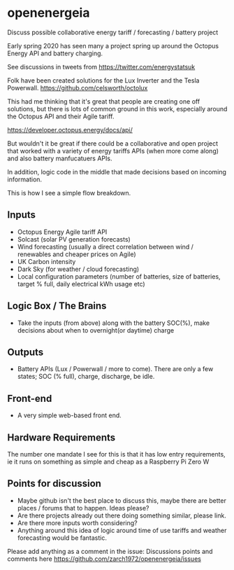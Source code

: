 # openenergeia
Discuss possible collaborative energy tariff / forecasting / battery project

Early spring 2020 has seen many a project spring up around the Octopus Energy API and battery charging.

See discussions in tweets from https://twitter.com/energystatsuk

Folk have been created solutions for the Lux Inverter and the Tesla Powerwall.
https://github.com/celsworth/octolux

This had me thinking that it's great that people are creating one off solutions, but there is lots of common ground in this work, especially around the Octopus API and their Agile tariff.

https://developer.octopus.energy/docs/api/

But wouldn't it be great if there could be a collaborative and open project that worked with a variety of energy tariffs APIs (when more come along) and also battery manfucatuers APIs.

In addition, logic code in the middle that made decisions based on incoming information.

This is how I see a simple flow breakdown.

## Inputs
- Octopus Energy Agile tariff API
- Solcast (solar PV generation forecasts)
- Wind forecasting (usually a direct correlation between wind / renewables and cheaper prices on Agile)
- UK Carbon intensity
- Dark Sky (for weather / cloud forecasting)
- Local configuration parameters (number of batteries, size of batteries, target % full, daily electrical kWh usage etc)


## Logic Box / The Brains
- Take the inputs (from above) along with the battery SOC(%), make decisions about when to overnight(or daytime) charge


## Outputs
- Battery APIs (Lux / Powerwall / more to come).  There are only a few states; SOC (% full), charge, discharge, be idle.

## Front-end
- A very simple web-based front end.

## Hardware Requirements

The number one mandate I see for this is that it has low entry requirements, ie it runs on something as simple and cheap as a Raspberry Pi Zero W

## Points for discussion

- Maybe github isn't the best place to discuss this, maybe there are better places / forums that to happen.  Ideas please?
- Are there projects already out there doing something similar, please link.
- Are there more inputs worth considering?
- Anything around this idea of logic around time of use tariffs and weather forecasting would be fantastic.

Please add anything as a comment in the issue: Discussions points and comments here
https://github.com/zarch1972/openenergeia/issues

